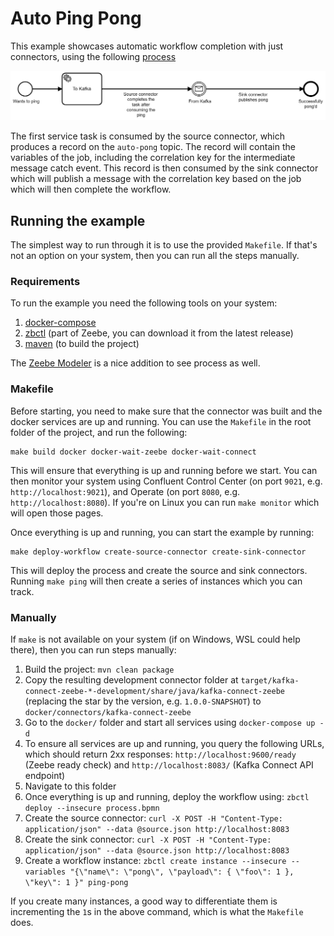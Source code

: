 # Auto Ping Pong

This example showcases automatic workflow completion with just connectors, using
the following [process](process.bpmn)

![Process](process.png)

The first service task is consumed by the source connector, which produces a record
on the `auto-pong` topic. The record will contain the variables of the job, including 
the correlation key for the intermediate message catch event. This record is then consumed
by the sink connector which will publish a message with the correlation key based on the job
which will then complete the workflow.

## Running the example

The simplest way to run through it is to use the provided `Makefile`. If that's not an
option on your system, then you can run all the steps manually.

### Requirements

To run the example you need the following tools on your system:

1. [docker-compose](https://docs.docker.com/compose/)
1. [zbctl](https://github.com/zeebe-io/zeebe/releases) (part of Zeebe, you can download it from the latest release)
1. [maven](https://maven.apache.org/) (to build the project)

The [Zeebe Modeler](https://github.com/zeebe-io/zeebe-modeler/releases) is a nice addition to see 
process as well.

### Makefile

Before starting, you need to make sure that the connector was built and the docker services are
up and running. You can use the `Makefile` in the root folder of the project, and run the following:

```shell
make build docker docker-wait-zeebe docker-wait-connect
```

This will ensure that everything is up and running before we start. You can then monitor your system
using Confluent Control Center (on port `9021`, e.g. `http://localhost:9021`), and Operate (on port 
`8080`, e.g. `http://localhost:8080`). If you're on Linux you can run `make monitor` which will open
those pages.

Once everything is up and running, you can start the example by running:

```shell
make deploy-workflow create-source-connector create-sink-connector
```

This will deploy the process and create the source and sink connectors. Running `make ping` will 
then create a series of instances which you can track.

### Manually

If `make` is not available on your system (if on Windows, WSL could help there), then you can run
steps manually:

1. Build the project: `mvn clean package`
1. Copy the resulting development connector folder at 
   `target/kafka-connect-zeebe-*-development/share/java/kafka-connect-zeebe` (replacing the star 
   by the version, e.g. `1.0.0-SNAPSHOT`) to `docker/connectors/kafka-connect-zeebe`
1. Go to the `docker/` folder and start all services using `docker-compose up -d`
1. To ensure all services are up and running, you query the following URLs, which should return 2xx
   responses: `http://localhost:9600/ready` (Zeebe ready check) and `http://localhost:8083/` (Kafka
   Connect API endpoint)
1. Navigate to this folder
1. Once everything is up and running, deploy the workflow using: 
   `zbctl deploy --insecure process.bpmn`
1. Create the source connector:
   `curl -X POST -H "Content-Type: application/json" --data @source.json http://localhost:8083`
1. Create the sink connector:
   `curl -X POST -H "Content-Type: application/json" --data @source.json http://localhost:8083`
1. Create a workflow instance:
   `zbctl create instance --insecure --variables "{\"name\": \"pong\", \"payload\": { \"foo\": 1 }, \"key\": 1 }" ping-pong`

If you create many instances, a good way to differentiate them is incrementing the `1`s in the above command,
which is what the `Makefile` does.
